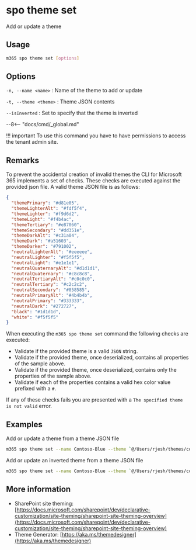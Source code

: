 # spo theme set

Add or update a theme

## Usage

```sh
m365 spo theme set [options]
```

## Options

`-n, --name <name>`
: Name of the theme to add or update

`-t, --theme <theme>`
: Theme JSON contents

`--isInverted`
: Set to specify that the theme is inverted

--8<-- "docs/cmd/_global.md"

!!! important
    To use this command you have to have permissions to access the tenant admin site.

## Remarks

To prevent the accidental creation of invalid themes the CLI for Microsoft 365 implements a set of checks. These checks are executed against the provided json file. A valid theme JSON file is as follows:

```json
{
  "themePrimary": "#d81e05",
  "themeLighterAlt": "#fdf5f4",
  "themeLighter": "#f9d6d2",
  "themeLight": "#f4b4ac",
  "themeTertiary": "#e87060",
  "themeSecondary": "#dd351e",
  "themeDarkAlt": "#c31a04",
  "themeDark": "#a51603",
  "themeDarker": "#791002",
  "neutralLighterAlt": "#eeeeee",
  "neutralLighter": "#f5f5f5",
  "neutralLight": "#e1e1e1",
  "neutralQuaternaryAlt": "#d1d1d1",
  "neutralQuaternary": "#c8c8c8",
  "neutralTertiaryAlt": "#c0c0c0",
  "neutralTertiary": "#c2c2c2",
  "neutralSecondary": "#858585",
  "neutralPrimaryAlt": "#4b4b4b",
  "neutralPrimary": "#333333",
  "neutralDark": "#272727",
  "black": "#1d1d1d",
  "white": "#f5f5f5"
}
```

When executing the `m365 spo theme set` command the following checks are executed:

- Validate if the provided theme is a valid `JSON` string.
- Validate if the provided theme, once deserialized, contains all properties of the sample above.
- Validate if the provided theme, once deserialized, contains only the properties of the sample above.
- Validate if each of the properties contains a valid hex color value prefixed with a `#`.

If any of these checks fails you are presented with a `The specified theme is not valid` error.

## Examples

Add or update a theme from a theme JSON file

```sh
m365 spo theme set --name Contoso-Blue --theme `@/Users/rjesh/themes/contoso-blue.json
```

Add or update an inverted theme from a theme JSON file

```sh
m365 spo theme set --name Contoso-Blue --theme `@/Users/rjesh/themes/contoso-blue.json --isInverted
```

## More information

- SharePoint site theming: [https://docs.microsoft.com/sharepoint/dev/declarative-customization/site-theming/sharepoint-site-theming-overview](https://docs.microsoft.com/sharepoint/dev/declarative-customization/site-theming/sharepoint-site-theming-overview)
- Theme Generator: [https://aka.ms/themedesigner](https://aka.ms/themedesigner)
